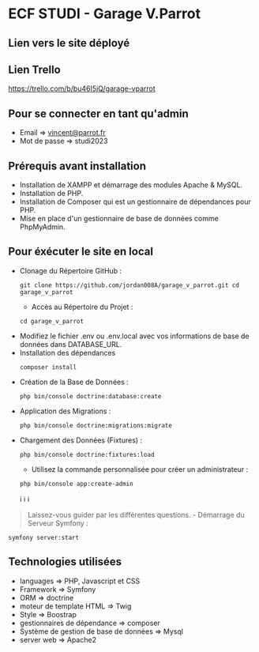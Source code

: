 # ECF STUDI - Garage V.Parrot

## Lien vers le site déployé

## Lien Trello
https://trello.com/b/bu46I5jQ/garage-vparrot

## Pour se connecter en tant qu'admin
- Email => vincent@parrot.fr
- Mot de passe => studi2023

## Prérequis avant installation
- Installation de XAMPP et démarrage des modules Apache & MySQL.
- Installation de PHP.
- Installation de Composer qui est un gestionnaire de dépendances pour PHP.
- Mise en place d'un gestionnaire de base de données comme PhpMyAdmin.

## Pour éxécuter le site en local
- Clonage du Répertoire GitHub :
  ```
  git clone https://github.com/jordan008A/garage_v_parrot.git cd garage_v_parrot
  ```
  - Accès au Répertoire du Projet :
  ```
  cd garage_v_parrot
  ```
- Modifiez le fichier .env ou .env.local avec vos informations de base de données dans DATABASE_URL.
- Installation des dépendances
  ```
  composer install
   ```
- Création de la Base de Données :
  ```
  php bin/console doctrine:database:create
  ```
- Application des Migrations : 
  ```
  php bin/console doctrine:migrations:migrate
  ```
- Chargement des Données (Fixtures) :
  ```
  php bin/console doctrine:fixtures:load
  ``` 
  - Utilisez la commande personnalisée pour créer un administrateur :
  ```
  php bin/console app:create-admin
  ``` 
  :information_source: :information_source: :information_source:
> Laissez-vous guider par les différentes questions.
    - Démarrage du Serveur Symfony :
  ```
  symfony server:start
  ``` 

## Technologies utilisées
- languages => PHP, Javascript et CSS
- Framework => Symfony
- ORM => doctrine
- moteur de template HTML => Twig
- Style => Boostrap
- gestionnaires de dépendance => composer
- Système de gestion de base de données => Mysql
- server web => Apache2